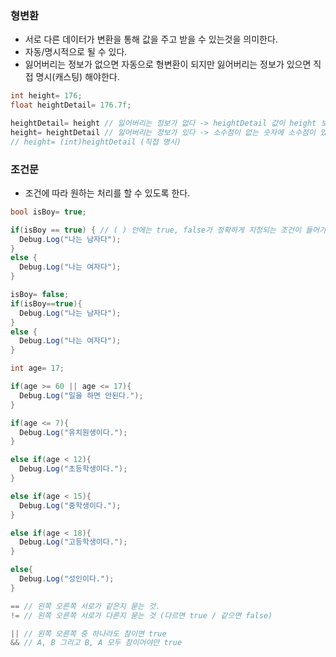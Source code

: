 ### 형변환
- 서로 다른 데이터가 변환을 통해 값을 주고 받을 수 있는것을 의미한다.
- 자동/명시적으로 될 수 있다.
- 잃어버리는 정보가 없으면 자동으로 형변환이 되지만 잃어버리는 정보가 있으면 직접 명시(캐스팅) 해야한다.
```C#
int height= 176;
float heightDetail= 176.7f;

heightDetail= height // 잃어버리는 정보가 없다 -> heightDetail 값이 height 보다 크기 때문에 때문에 에러 x
height= heightDetail // 잃어버리는 정보가 있다 -> 소수점이 없는 숫자에 소수점이 있는 숫자를 입력하면 소수점이 짤리기 때문에 에러 o
// height= (int)heightDetail (직접 명시)
```


### 조건문
- 조건에 따라 원하는 처리를 할 수  있도록 한다.
```C#
bool isBoy= true;

if(isBoy == true) { // ( ) 안에는 true, false가 정확하게 지정되는 조건이 들어가야한다.
  Debug.Log("나는 남자다");
}
else {
  Debug.Log("나는 여자다");
}

isBoy= false;
if(isBoy==true){
  Debug.Log("나는 남자다");
}
else {
  Debug.Log("나는 여자다");
}
```

```C#
int age= 17;

if(age >= 60 || age <= 17){
  Debug.Log("일을 하면 안된다.");
}

if(age <= 7){
  Debug.Log("유치원생이다.");
}

else if(age < 12){
  Debug.Log("초등학생이다.");
}

else if(age < 15){
  Debug.Log("중학생이다.");
}

else if(age < 18){
  Debug.Log("고등학생이다.");
}

else{
  Debug.Log("성인이다.");
}
```

```C#
== // 왼쪽 오른쪽 서로가 같은지 묻는 것.
!= // 왼쪽 오른쪽 서로가 다른지 묻는 것 (다르면 true / 같으면 false)

|| // 왼쪽 오른쪽 중 하나라도 참이면 true
&& // A, B 그리고 B, A 모두 참이어야만 true 
```



